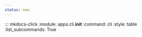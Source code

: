 ```yaml
---
status: new
---
```


::: mkdocs-click
    :module: apps.cli.__init__
    :command: cli
    :style: table
    :list_subcommands: True

